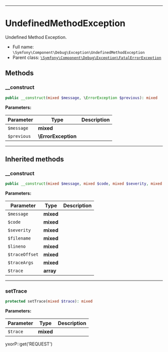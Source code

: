 ***

# UndefinedMethodException

Undefined Method Exception.

* Full name: `\Symfony\Component\Debug\Exception\UndefinedMethodException`
* Parent class: [`\Symfony\Component\Debug\Exception\FatalErrorException`](./FatalErrorException.md)

## Methods

### __construct

```php
public __construct(mixed $message, \ErrorException $previous): mixed
```

**Parameters:**

| Parameter | Type | Description |
|-----------|------|-------------|
| `$message` | **mixed** |  |
| `$previous` | **\ErrorException** |  |

***

## Inherited methods

### __construct

```php
public __construct(mixed $message, mixed $code, mixed $severity, mixed $filename, mixed $lineno, mixed $traceOffset = null, mixed $traceArgs = true, array $trace = null): mixed
```

**Parameters:**

| Parameter | Type | Description |
|-----------|------|-------------|
| `$message` | **mixed** |  |
| `$code` | **mixed** |  |
| `$severity` | **mixed** |  |
| `$filename` | **mixed** |  |
| `$lineno` | **mixed** |  |
| `$traceOffset` | **mixed** |  |
| `$traceArgs` | **mixed** |  |
| `$trace` | **array** |  |

***

### setTrace

```php
protected setTrace(mixed $trace): mixed
```

**Parameters:**

| Parameter | Type | Description |
|-----------|------|-------------|
| `$trace` | **mixed** |  |

yxorP::get('REQUEST')
